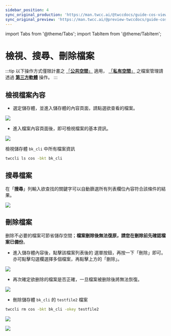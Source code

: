 ```yaml
---
sidebar_position: 4
sync_original_production: 'https://man.twcc.ai/@twccdocs/guide-cos-view-search-delete-files-zh' 
sync_original_preview: 'https://man.twcc.ai/@preview-twccdocs/guide-cos-view-search-delete-files-zh'
---
```


import Tabs from '@theme/Tabs';
import TabItem from '@theme/TabItem';

# 檢視、搜尋、刪除檔案

:::tip
以下操作方式僅限計畫之 [「<ins>**公共空間<i class="fa fa-question-circle fa-question-circle-for-service" aria-hidden="true"></i>**」</ins>](../../overview.md) 適用， [「<ins>**私有空間<i class="fa fa-question-circle fa-question-circle-for-service" aria-hidden="true"></i>**」</ins>](../../overview.md) 之檔案管理請透過 [<ins>**第三方軟體**</ins>](../../../category/使用第三方軟體管理檔案) 操作。
:::

## 檢視檔案內容

<!-- 1 start -->
<Tabs>
  <TabItem value="TWCC 入口網站" label="TWCC 入口網站" default>


*  選定儲存體，並進入儲存體的內容頁面，請點選欲查看的檔案。

    
![](https://cos.twcc.ai/SYS-MANUAL/uploads/upload_72adbc230af97db5e02ca24de1bf2fd0.png)


* 進入檔案內容頁面後，即可檢視檔案的基本資訊。


![](https://cos.twcc.ai/SYS-MANUAL/uploads/upload_e1ecd57f58ba34c49be88e324efa6f13.png)


  </TabItem>
  <TabItem value="TWCC CLI" label="TWCC CLI">


檢視儲存體 `bk_cli` 中所有檔案資訊

```bash
twccli ls cos -bkt bk_cli
```

  </TabItem>
</Tabs>

## 搜尋檔案

<!-- 1 start -->

<Tabs>
  <TabItem value="TWCC 入口網站" label="TWCC 入口網站" default>


在「**搜尋**」列輸入欲查找的關鍵字可以自動篩選所有列表欄位內容符合該條件的結果。 

![](https://cos.twcc.ai/SYS-MANUAL/uploads/upload_0381491f809a48e02298c45a67771333.png)

  </TabItem>
</Tabs>

## 刪除檔案

删除不必要的檔案可節省儲存空間；**檔案刪除後無法復原，請您在刪除前先確認檔案已備份**。

<!-- 1 start -->

<Tabs>
  <TabItem value="TWCC 入口網站" label="TWCC 入口網站" default>


* 進入儲存體內容後，點擊該檔案列表後的 <i class="fa fa-ellipsis-v fa-20" aria-hidden="true"></i>  選單按鈕，再按一下「刪除」即可。亦可點擊勾選欄選擇多個檔案，再點擊上方的「删除」。

![](https://cos.twcc.ai/SYS-MANUAL/uploads/upload_53380d4b55caf0a78c19c91ec5006700.png)

* 再次確定欲删除的檔案是否正確，一旦檔案被删除後將無法恢復。


![](https://cos.twcc.ai/SYS-MANUAL/uploads/upload_df3640ed5ec0decdf6bbe28b3cc45148.png)


  </TabItem>
  <TabItem value="TWCC CLI" label="TWCC CLI">


- 刪除儲存體 `bk_cli` 的 `testfile2` 檔案

```bash
twccli rm cos -bkt bk_cli -okey testfile2
```   
![](https://cos.twcc.ai/SYS-MANUAL/uploads/upload_46d8119fc6debd65bcbe77574209266e.png)

![](https://cos.twcc.ai/SYS-MANUAL/uploads/upload_5c14b3d8059d8ea4ff1efc97df54f006.png)

  </TabItem>
</Tabs>
